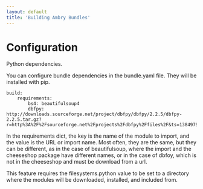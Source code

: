 ```yaml
---
layout: default
title: 'Building Ambry Bundles'
---
```


# Configuration

Python dependencies. 

You can configure bundle dependencies in the bundle.yaml file. They will be installed with pip. 

    build:
        requirements:
            bs4: beautifulsoup4
            dbfpy: http://downloads.sourceforge.net/project/dbfpy/dbfpy/2.2.5/dbfpy-2.2.5.tar.gz?r=http%3A%2F%2Fsourceforge.net%2Fprojects%2Fdbfpy%2Ffiles%2F&ts=1384979899&use_mirror=hivelocity

In the requirements dict, the key is the name of the module to import, and the value is the URL or import name. Most often, they are the same, but they can be different, as in the case of beautifulsoup, where the import and the cheeseshop package have different names, or in the case of dbfoy, which is not in the cheeseshop and must be download from a url. 

This feature requires the filesystems.python value to be set to a directory where the modules will be downloaded, installed, and included from. 


